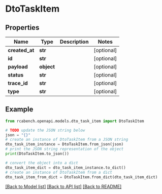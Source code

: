 # DtoTaskItem


## Properties

Name | Type | Description | Notes
------------ | ------------- | ------------- | -------------
**created_at** | **str** |  | [optional] 
**id** | **str** |  | [optional] 
**payload** | **object** |  | [optional] 
**status** | **str** |  | [optional] 
**trace_id** | **str** |  | [optional] 
**type** | **str** |  | [optional] 

## Example

```python
from rcabench.openapi.models.dto_task_item import DtoTaskItem

# TODO update the JSON string below
json = "{}"
# create an instance of DtoTaskItem from a JSON string
dto_task_item_instance = DtoTaskItem.from_json(json)
# print the JSON string representation of the object
print(DtoTaskItem.to_json())

# convert the object into a dict
dto_task_item_dict = dto_task_item_instance.to_dict()
# create an instance of DtoTaskItem from a dict
dto_task_item_from_dict = DtoTaskItem.from_dict(dto_task_item_dict)
```
[[Back to Model list]](../README.md#documentation-for-models) [[Back to API list]](../README.md#documentation-for-api-endpoints) [[Back to README]](../README.md)


